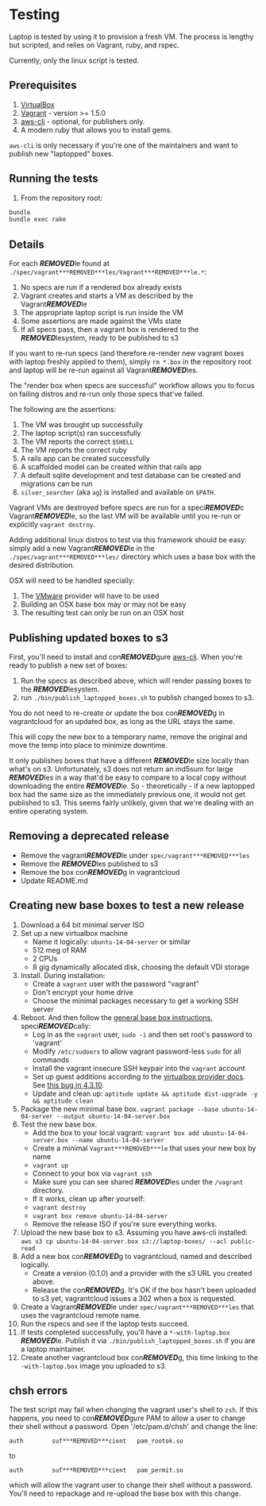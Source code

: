 # Testing

Laptop is tested by using it to provision a fresh VM. The process is lengthy
but scripted, and relies on Vagrant, ruby, and rspec.

Currently, only the linux script is tested.

## Prerequisites

1. [VirtualBox][]
2. [Vagrant][] - version >= 1.5.0
3. [aws-cli][] - optional, for publishers only.
4. A modern ruby that allows you to install gems.

[VirtualBox]: https://www.virtualbox.org/
[Vagrant]: http://www.vagrantup.com/
[aws-cli]: http://docs.aws.amazon.com/cli/latest/userguide/cli-chap-welcome.html

`aws-cli` is only necessary if you're one of the maintainers and want to
publish new "laptopped" boxes.

## Running the tests

1. From the repository root:

```sh
bundle
bundle exec rake
```

## Details

For each ***REMOVED***le found at `./spec/vagrant***REMOVED***les/Vagrant***REMOVED***le.*`:

1. No specs are run if a rendered box already exists
2. Vagrant creates and starts a VM as described by the Vagrant***REMOVED***le
3. The appropriate laptop script is run inside the VM
4. Some assertions are made against the VMs state
5. If all specs pass, then a vagrant box is rendered to the ***REMOVED***lesystem, ready to be published to s3

If you want to re-run specs (and therefore re-render new vagrant boxes with
laptop freshly applied to them), simply `rm *.box` in the repository root and
laptop will be re-run against all Vagrant***REMOVED***les.

The "render box when specs are successful" workflow allows you to focus on
failing distros and re-run only those specs that've failed.

The following are the assertions:

1. The VM was brought up successfully
2. The laptop script(s) ran successfully
3. The VM reports the correct `$SHELL`
4. The VM reports the correct ruby
5. A rails app can be created successfully
6. A scaffolded model can be created within that rails app
7. A default sqlite development and test database can be created and migrations can be run
8. `silver_searcher` (aka `ag`) is installed and available on `$PATH`.

Vagrant VMs are destroyed before specs are run for a speci***REMOVED***c Vagrant***REMOVED***le, so
the last VM will be available until you re-run or explicitly `vagrant destroy`.

Adding additional linux distros to test via this framework should be easy:
simply add a new Vagrant***REMOVED***le in the `./spec/vagrant***REMOVED***les/` directory which uses
a base box with the desired distribution.

OSX will need to be handled specially:

1. The [VMware][] provider will have to be used
2. Building an OSX base box may or may not be easy
3. The resulting test can only be run on an OSX host

[VMware]: http://www.vmware.com/

## Publishing updated boxes to s3

First, you'll need to install and con***REMOVED***gure [aws-cli].  When you're ready to
publish a new set of boxes:

1. Run the specs as described above, which will render passing boxes to the ***REMOVED***lesystem.
2. run `./bin/publish_laptopped_boxes.sh` to publish changed boxes to s3.

You do not need to re-create or update the box con***REMOVED***g in vagrantcloud for an
updated box, as long as the URL stays the same.

This will copy the new box to a temporary name, remove the original and move
the temp into place to minimize downtime.

It only publishes boxes that have a different ***REMOVED***le size locally than what's on
s3. Unfortunately, s3 does not return an md5sum for large ***REMOVED***les in a way that'd
be easy to compare to a local copy without downloading the entire ***REMOVED***le. So -
theoretically - if a new laptopped box had the same size as the immediately
previous one, it would not get published to s3. This seems fairly unlikely,
given that we're dealing with an entire operating system.

## Removing a deprecated release

- Remove the vagrant***REMOVED***le under `spec/vagrant***REMOVED***les`
- Remove the ***REMOVED***les published to s3
- Remove the box con***REMOVED***g in vagrantcloud
- Update README.md

## Creating new base boxes to test a new release

1. Download a 64 bit minimal server ISO
1. Set up a new virtualbox machine
    - Name it logically: `ubuntu-14-04-server` or similar
    - 512 meg of RAM
    - 2 CPUs
    - 8 gig dynamically allocated disk, choosing the default VDI storage
1. Install. During installation:
    - Create a `vagrant` user with the password "vagrant"
    - Don't encrypt your home drive
    - Choose the minimal packages necessary to get a working SSH server
1. Reboot. And then follow the [general base box instructions][], speci***REMOVED***cally:
    - Log in as the `vagrant` user, `sudo -i` and then set root's password to 'vagrant'
    - Modify `/etc/sudoers` to allow vagrant password-less `sudo` for all commands
    - Install the vagrant insecure SSH keypair into the `vagrant` account
    - Set up guest additions according to the [virtualbox provider docs][]. See [this bug in 4.3.10][].
    - Update and clean up: `aptitude update && aptitude dist-upgrade -y && aptitude clean`
1. Package the new minimal base box.
    `vagrant package --base ubuntu-14-04-server --output ubuntu-14-04-server.box`
1. Test the new base box.
    - Add the box to your local vagrant: `vagrant box add ubuntu-14-04-server.box --name ubuntu-14-04-server`
    - Create a minimal `Vagrant***REMOVED***le` that uses your new box by name
    - `vagrant up`
    - Connect to your box via `vagrant ssh`
    - Make sure you can see shared ***REMOVED***les under the `/vagrant` directory.
    - If it works, clean up after yourself:
    - `vagrant destroy`
    - `vagrant box remove ubuntu-14-04-server`
    - Remove the release ISO if you're sure everything works.
1. Upload the new base box to s3. Assuming you have aws-cli installed:
    `aws s3 cp ubuntu-14-04-server.box s3://laptop-boxes/ --acl public-read`
1. Add a new box con***REMOVED***g to vagrantcloud, named and described logically.
    - Create a version (0.1.0) and a provider with the s3 URL you created above.
    - Release the con***REMOVED***g. It's OK if the box hasn't been uploaded to s3 yet,
      vagrantcloud issues a 302 when a box is requested.
1. Create a Vagrant***REMOVED***le under `spec/vagrant***REMOVED***les` that uses the vagrantcloud remote name.
1. Run the rspecs and see if the laptop tests succeed.
1. If tests completed successfully, you'll have a `*-with-laptop.box` ***REMOVED***le.
    Publish it via `./bin/publish_laptopped_boxes.sh` if you are a laptop maintainer.
1. Create another vagrantcloud box con***REMOVED***g, this time linking to the
    `-with-laptop.box` image you uploaded to s3.

[general base box instructions]:http://docs.vagrantup.com/v2/boxes/base.html
[virtualbox provider docs]:http://docs.vagrantup.com/v2/virtualbox/boxes.html
[this bug in 4.3.10]:https://github.com/dotless-de/vagrant-vbguest/issues/117

## chsh errors

The test script may fail when changing the vagrant user's shell to `zsh`. If
this happens, you need to con***REMOVED***gure PAM to allow a user to change their shell
without a password. Open '/etc/pam.d/chsh' and change the line:

    auth		suf***REMOVED***cient	pam_rootok.so

to

    auth		suf***REMOVED***cient	pam_permit.so

which will allow the vagrant user to change their shell without a password.
You'll need to repackage and re-upload the base box with this change.
